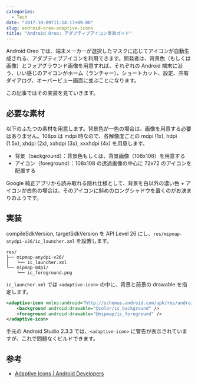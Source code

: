```yaml
---
categories:
  - Tech
date: "2017-10-09T11:14:17+09:00"
slug: android-oreo-adaptive-icons
title: "Android Oreo: アダプティブアイコン実装ガイド"
---
```


Android Oreo では、端末メーカーが選択したマスクに応じてアイコンが自動生成される、アダプティブアイコンを利用できます。開発者は、背景色（もしくは画像）とフォアグラウンド画像を用意すれば、それぞれの Android 端末に沿う、いい感じのアイコンがホーム（ランチャー）、ショートカット、設定、共有ダイアログ、オーバービュー画面に並ぶことになります。

この記事ではその実装を見ていきます。

## 必要な素材

以下のふたつの素材を用意します。背景色が一色の場合は、画像を用意する必要はありません。108px は mdpi 時なので、各解像度ごとの mdpi (1x), hdpi (1.5x), xhdpi (2x), xxhdpi (3x), xxxhdpi (4x) を用意します。

- 背景（background）：背景色もしくは、背景画像（108x108）を用意する
- アイコン（foreground）：108x108 の透過画像の中心に 72x72 のアイコンを配置する

Google 純正アプリから読み取れる隠れ仕様として、背景を白以外の濃い色 + アイコンが白色の場合は、そのアイコンに斜めのロングシャドウを置くのがお決まりのようです。

## 実装

compileSdkVersion, targetSdkVersion を API Level 26 にし、`res/mipmap-anydpi-v26/ic_launcher.xml` を設置します。

```
res/
├── mipmap-anydpi-v26/
│   └── ic_launcher.xml
└── mipmap-mdpi/
    └── ic_foreground.png
```

`ic_launcher.xml` では `<adaptive-icon>` の中に、背景と前景の drawable を指定します。

```xml
<adaptive-icon xmlns:android="http://schemas.android.com/apk/res/android">
    <background android:drawable="@color/ic_background" />
    <foreground android:drawable="@mipmap/ic_foreground" />
</adaptive-icon>
```

手元の Android Studio 2.3.3 では、`<adaptive-icon>` に警告が表示されていますが、これで問題なくビルドできます。

## 参考

- [Adaptive Icons | Android Developers](https://developer.android.com/guide/practices/ui_guidelines/icon_design_adaptive.html)
